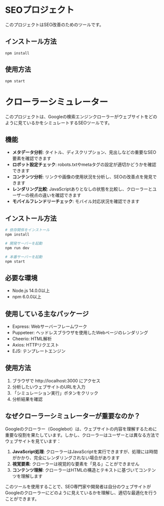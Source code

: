 # SEOプロジェクト

このプロジェクトはSEO改善のためのツールです。

## インストール方法

```
npm install
```

## 使用方法

```
npm start
```

# クローラーシミュレーター

このプロジェクトは、Googleの検索エンジンクローラーがウェブサイトをどのように見ているかをシミュレートするSEOツールです。

## 機能

- **メタデータ分析**: タイトル、ディスクリプション、見出しなどの重要なSEO要素を確認できます
- **ロボット設定チェック**: robots.txtやmetaタグの設定が適切かどうかを確認できます
- **コンテンツ分析**: リンクや画像の使用状況を分析し、SEOの改善点を発見できます
- **レンダリング比較**: JavaScriptありとなしの状態を比較し、クローラーとユーザーの視点の違いを確認できます
- **モバイルフレンドリーチェック**: モバイル対応状況を確認できます

## インストール方法

```bash
# 依存関係をインストール
npm install

# 開発サーバーを起動
npm run dev

# 本番サーバーを起動
npm start
```

## 必要な環境

- Node.js 14.0.0以上
- npm 6.0.0以上

## 使用している主なパッケージ

- Express: Webサーバーフレームワーク
- Puppeteer: ヘッドレスブラウザを使用したWebページのレンダリング
- Cheerio: HTML解析
- Axios: HTTPリクエスト
- EJS: テンプレートエンジン

## 使用方法

1. ブラウザで http://localhost:3000 にアクセス
2. 分析したいウェブサイトのURLを入力
3. 「シミュレーション実行」ボタンをクリック
4. 分析結果を確認

## なぜクローラーシミュレーターが重要なのか？

Googleのクローラー（Googlebot）は、ウェブサイトの内容を理解するために重要な役割を果たしています。しかし、クローラーはユーザーとは異なる方法でウェブサイトを見ています：

1. **JavaScript処理**: クローラーはJavaScriptを実行できますが、処理には時間がかかり、完全にレンダリングされない場合があります
2. **視覚要素**: クローラーは視覚的な要素を「見る」ことができません
3. **コンテンツ理解**: クローラーはHTMLの構造とテキストに基づいてコンテンツを理解します

このツールを使用することで、SEO専門家や開発者は自分のウェブサイトがGoogleのクローラーにどのように見えているかを理解し、適切な最適化を行うことができます。 